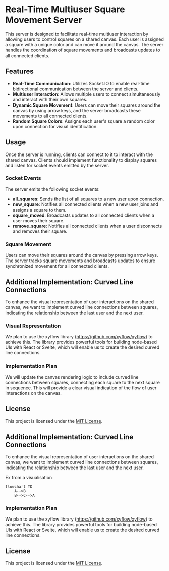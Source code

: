 # Real-Time Multiuser Square Movement Server

This server is designed to facilitate real-time multiuser interaction by allowing users to control squares on a shared canvas. Each user is assigned a square with a unique color and can move it around the canvas. The server handles the coordination of square movements and broadcasts updates to all connected clients.

## Features

- **Real-Time Communication**: Utilizes Socket.IO to enable real-time bidirectional communication between the server and clients.
- **Multiuser Interaction**: Allows multiple users to connect simultaneously and interact with their own squares.
- **Dynamic Square Movement**: Users can move their squares around the canvas by using arrow keys, and the server broadcasts these movements to all connected clients.
- **Random Square Colors**: Assigns each user's square a random color upon connection for visual identification.

## Usage

Once the server is running, clients can connect to it to interact with the shared canvas. Clients should implement functionality to display squares and listen for socket events emitted by the server.

### Socket Events

The server emits the following socket events:

- **all_squares**: Sends the list of all squares to a new user upon connection.
- **new_square**: Notifies all connected clients when a new user joins and assigns a square to them.
- **square_moved**: Broadcasts updates to all connected clients when a user moves their square.
- **remove_square**: Notifies all connected clients when a user disconnects and removes their square.

### Square Movement

Users can move their squares around the canvas by pressing arrow keys. The server tracks square movements and broadcasts updates to ensure synchronized movement for all connected clients.

## Additional Implementation: Curved Line Connections

To enhance the visual representation of user interactions on the shared canvas, we want to implement curved line connections between squares, indicating the relationship between the last user and the next user.

### Visual Representation

We plan to use the xyflow library (https://github.com/xyflow/xyflow) to achieve this. The library provides powerful tools for building node-based UIs with React or Svelte, which will enable us to create the desired curved line connections.

### Implementation Plan

We will update the canvas rendering logic to include curved line connections between squares, connecting each square to the next square in sequence. This will provide a clear visual indication of the flow of user interactions on the canvas.

## License

This project is licensed under the [MIT License](LICENSE).

## Additional Implementation: Curved Line Connections

To enhance the visual representation of user interactions on the shared canvas, we want to implement curved line connections between squares, indicating the relationship between the last user and the next user.

Ex from a visualisation

```mermaid
flowchart TD
    A-->B
    B-->C-->A

```

### Implementation Plan

We plan to use the xyflow library (https://github.com/xyflow/xyflow) to achieve this. The library provides powerful tools for building node-based UIs with React or Svelte, which will enable us to create the desired curved line connections.

## License

This project is licensed under the [MIT License](LICENSE).
